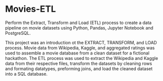 # Movies-ETL
Perform the Extract, Transform and Load (ETL) process to create a data pipeline on movie datasets using Python, Pandas, Jupyter Notebook and PostgreSQL.

This project was an introduction ot the EXTRACT, TRANSFORM, and LOAD process. Movie data from Wikipedia, Kaggle, and aggregated ratings was used to assemble a movie database from a clean dataset for a fictional hackathon. The ETL process was used to extract the Wikipedia and Kaggle data from their respective files, transform the datasets by cleaning rows and formating datatypes, preforming joins, and load the cleaned dataset into a SQL database.


